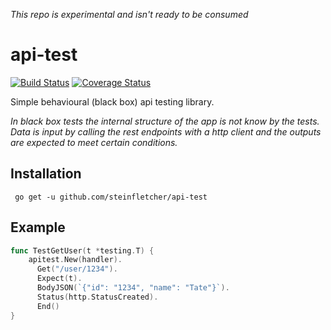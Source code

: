 *This repo is experimental and isn't ready to be consumed*

# api-test

[![Build Status](https://travis-ci.org/steinfletcher/api-test.svg?branch=master)](https://travis-ci.org/steinfletcher/api-test) [![Coverage Status](https://coveralls.io/repos/github/steinfletcher/api-test/badge.svg?branch=master)](https://coveralls.io/github/steinfletcher/api-test?branch=master)

Simple behavioural (black box) api testing library. 

_In black box tests the internal structure of the app is not know by the tests. Data is input by calling the rest endpoints with a http client and the outputs are expected to meet certain conditions._

## Installation

     go get -u github.com/steinfletcher/api-test

## Example

```go
func TestGetUser(t *testing.T) {
    apitest.New(handler).
      Get("/user/1234").
      Expect(t).
      BodyJSON(`{"id": "1234", "name": "Tate"}`).
      Status(http.StatusCreated).
      End()
}
```
